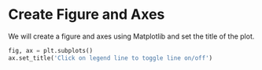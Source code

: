 # Create Figure and Axes

We will create a figure and axes using Matplotlib and set the title of the plot.

```python
fig, ax = plt.subplots()
ax.set_title('Click on legend line to toggle line on/off')
```
